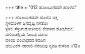 +++
title = "012 ಹೊಲಬುಗೆಡವೇ ಹೊಳೆವ"

+++
ಹೊಲಬುಗೆಡವೇ ಹೊಳೆವ ವಕ್ಷ  
ಸ್ಥಳದೊಳಗೆ ಜನದೃಷ್ಟಿ ನಳಿತೋ  
ಳ್ಗಳಲಿ ಸೆಳ್ಳುಗುರೋಳಿಯಲಿ ಕೆಂದಳದ ಶೋಭೆಯಲಿ   
ಸುಳಿದಡಲ್ಲಿಯೆ ನಿಲುವು ದಶನಾ  
ವಳಿಯ ಬಿಂಬಾಧರದ ಕದಪಿನ   
ಚೆಲುವಿಕೆಗೆ ನರರಾಲಿ ನೆರೆಯವು ನೃಪತಿ ಕೇಳೆಂದ      ॥12॥